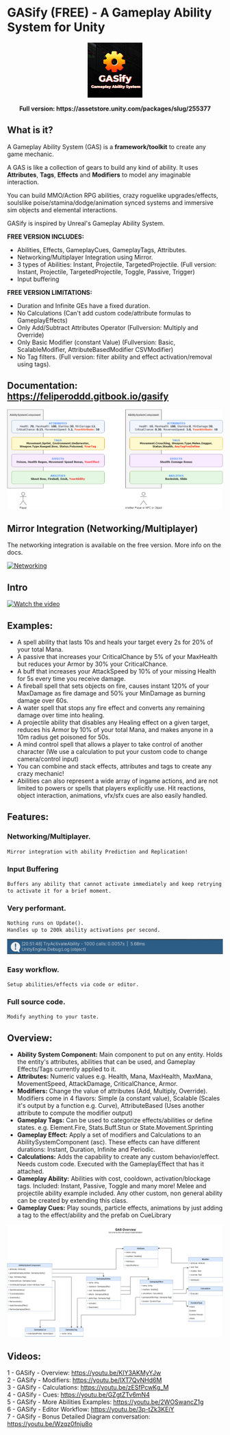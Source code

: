 
# GASify (FREE) - A Gameplay Ability System for Unity
<p align="center">
    <img src="./~ReadMeFiles/logo.png" alt="logo image">
    
 </p>

 <p align="center">
    <b> Full version: https://assetstore.unity.com/packages/slug/255377 </b>
 </p>

## What is it?

A Gameplay Ability System (GAS) is a **framework/toolkit** to create any game mechanic.

A GAS is like a collection of gears to build any kind of ability.
It uses **Attributes**, **Tags**, **Effects** and **Modifiers** to model any imaginable interaction.

You can build MMO/Action RPG abilities, crazy roguelike upgrades/effects, soulslike poise/stamina/dodge/animation synced systems and immersive sim objects and elemental interactions.

GASify is inspired by Unreal's Gameplay Ability System.

<b>FREE VERSION INCLUDES:</b>
- Abilities, Effects, GameplayCues, GameplayTags, Attributes.
- Networking/Multiplayer Integration using Mirror.
- 3 types of Abilities: Instant, Projectile, TargetedProjectile. (Full version: Instant, Projectile, TargetedProjectile, Toggle, Passive, Trigger)
- Input buffering
  
<b>FREE VERSION LIMITATIONS:</b>
- Duration and Infinite GEs have a fixed duration.
- No Calculations (Can't add custom code/attribute formulas to GameplayEffects)
- Only Add/Subtract Attributes Operator (Fullversion: Multiply and Override)
- Only Basic Modifier (constant Value) (Fullversion: Basic, ScalableModifier, AttributeBasedModifier CSVModifier)
- No Tag filters. (Full version: filter ability and effect activation/removal using tags).

## Documentation: https://feliperoddd.gitbook.io/gasify


![ascdiagram](./~ReadMeFiles/ASCDIAGRAMSIMPLE.png)

## Mirror Integration (Networking/Multiplayer)
The networking integration is available on the free version. 
More info on the docs.

[![Networking](https://img.youtube.com/vi/6lcar1vZxrw/hqdefault.jpg)](https://youtu.be/6lcar1vZxrw)

## Intro

[![Watch the video](https://img.youtube.com/vi/r6YI7LvT-bs/hqdefault.jpg)](https://youtu.be/r6YI7LvT-bs)

## Examples:

- A spell ability that lasts 10s and heals your target every 2s for 20% of your total Mana.
- A passive that increases your CriticalChance by 5% of your MaxHealth but reduces your Armor by 30% your CriticalChance.
- A buff that increases your AttackSpeed by 10% of your missing Health for 5s every time you receive damage.
- A fireball spell that sets objects on fire, causes instant 120% of your MaxDamage as fire damage and 50% your MinDamage as burning damage over 60s.
- A water spell that stops any fire effect and converts any remaining damage over time into healing.
- A projectile ability that disables any Healing effect on a given target, reduces his Armor by 10% of your total Mana, and makes anyone in a 10m radius get poisoned for 50s.
- A mind control spell that allows a player to take control of another character (We use a calculation to put your custom code to change camera/control input)
- You can combine and stack effects, attributes and tags to create any crazy mechanic!
- Abilities can also represent a wide array of ingame actions, and are not limited to powers or spells that players explicitly use. Hit reactions, object interaction, animations, vfx/sfx cues are also easily handled.

## Features:

### Networking/Multiplayer.

    Mirror integration with ability Prediction and Replication!

### Input Buffering

    Buffers any ability that cannot activate immediately and keep retrying to activate it for a brief moment.

### Very performant.

    Nothing runs on Update().
    Handles up to 200k ability activations per second.

![performance benchmark](./~ReadMeFiles/performanceBenchmark.png)

### Easy workflow.

    Setup abilities/effects via code or editor.

### Full source code.

    Modify anything to your taste.

## Overview:

- **Ability System Component:** Main component to put on any entity. Holds the entity's attributes, abilities that can be used, and Gameplay Effects/Tags currently applied to it.
- **Attributes:** Numeric values e.g. Health, Mana, MaxHealth, MaxMana, MovementSpeed, AttackDamage, CriticalChance, Armor.
- **Modifiers:** Change the value of attributes (Add, Multiply, Override). Modifiers come in 4 flavors: Simple (a constant value), Scalable (Scales it's output by a function e.g. Curve), AttributeBased (Uses another attribute to compute the modifier output)
- **Gameplay Tags:** Can be used to categorize effects/abilities or define states. e.g. Element.Fire, Stats.Buff.Stun or State.Movement.Sprinting
- **Gameplay Effect:** Apply a set of modifiers and Calculations to an AbilitySystemComponent (asc). These effects can have different durations: Instant, Duration, Infinite and Periodic.
- **Calculations:** Adds the capability to create any custom behavior/effect. Needs custom code. Executed with the GameplayEffect that has it attached.
- **Gameplay Ability:** Abilities with cost, cooldown, activation/blockage tags. Included: Instant, Passive, Toggle and many more! Melee and projectile ability example included. Any other custom, non general ability can be created by extending this class.
- **Gameplay Cues:** Play sounds, particle effects, animations by just adding a tag to the effect/ability and the prefab on CueLibrary

![simplified class diagram](./~ReadMeFiles/SimplifiedDiagram.png)

## Videos:

1 - GASify - Overview: https://youtu.be/KIY3AKMyYJw <br>
2 - GASify - Modifiers: https://youtu.be/IXT7QvNHd6M <br>
3 - GASify - Calculations: https://youtu.be/zESfPcwKg_M <br>
4 - GASify - Cues: https://youtu.be/GZgtZTv6mN4 <br>
5 - GASify - More Abilities Examples: https://youtu.be/2WOSwancZ1g <br>
6 - GASify - Editor Workflow: https://youtu.be/3p-tZk3KEiY <br>
7 - GASify - Bonus Detailed Diagram conversation: https://youtu.be/Wzqz0fnju8o <br>
